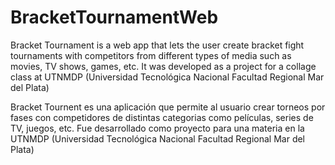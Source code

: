 # BracketTournamentWeb

Bracket Tournament is a web app that lets the user create bracket fight tournaments with competitors from different types of media such as movies, TV shows, games, etc.
It was developed as a project for a collage class at UTNMDP (Universidad Tecnológica Nacional Facultad Regional Mar del Plata)

Bracket Tournent es una aplicación que permite al usuario crear torneos por fases con competidores de distintas categorias como películas, series de TV, juegos, etc.
Fue desarrollado como proyecto para una materia en la UTNMDP (Universidad Tecnológica Nacional Facultad Regional Mar del Plata)

